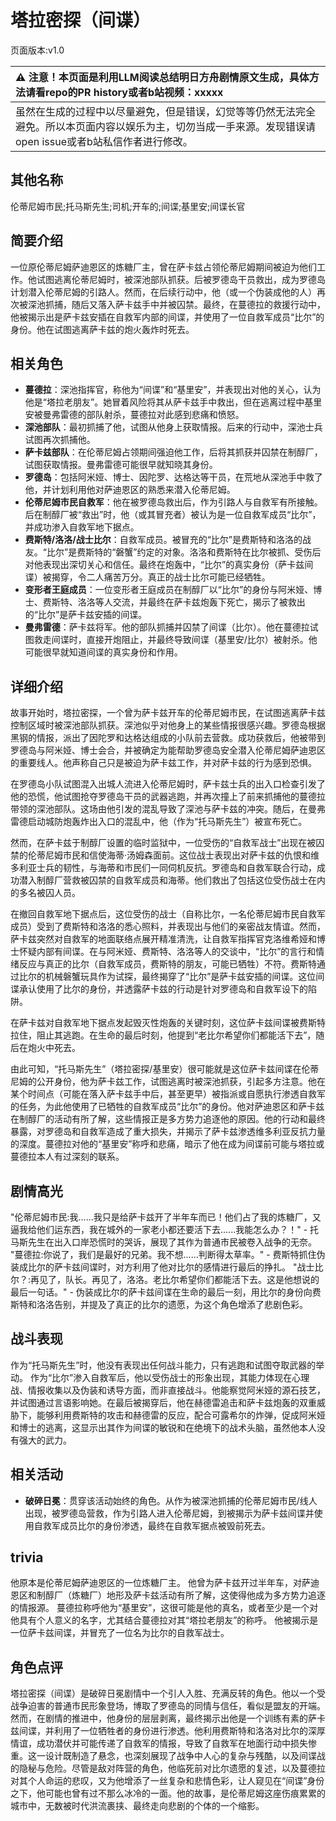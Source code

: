 # 塔拉密探（间谍）
页面版本:v1.0
 

| :warning: 注意！本页面是利用LLM阅读总结明日方舟剧情原文生成，具体方法请看repo的PR history或者b站视频：xxxxx           |
|:----------------------------|
| 虽然在生成的过程中以尽量避免，但是错误，幻觉等等仍然无法完全避免。所以本页面内容以娱乐为主，切勿当成一手来源。发现错误请open issue或者b站私信作者进行修改。|



## 其他名称
伦蒂尼姆市民;托马斯先生;司机;开车的;间谍;基里安;间谍长官
## 简要介绍
一位原伦蒂尼姆萨迪恩区的炼糖厂主，曾在萨卡兹占领伦蒂尼姆期间被迫为他们工作。他试图逃离伦蒂尼姆时，被深池部队抓获。后被罗德岛干员救出，成为罗德岛计划潜入伦蒂尼姆的引路人。然而，在后续行动中，他（或一个伪装成他的人）再次被深池抓捕，随后又落入萨卡兹手中并被囚禁。最终，在蔓德拉的救援行动中，他被揭示出是萨卡兹安插在自救军内部的间谍，并使用了一位自救军成员“比尔”的身份。他在试图逃离萨卡兹的炮火轰炸时死去。
## 相关角色
-   **蔓德拉**：深池指挥官，称他为“间谍”和“基里安”，并表现出对他的关心，认为他是“塔拉老朋友”。她冒着风险将其从萨卡兹手中救出，但在逃离过程中基里安被曼弗雷德的部队射杀，蔓德拉对此感到悲痛和愤怒。
-   **深池部队**：最初抓捕了他，试图从他身上获取情报。后来的行动中，深池士兵试图再次抓捕他。
-   **萨卡兹部队**：在伦蒂尼姆占领期间强迫他工作，后将其抓获并囚禁在制醇厂，试图获取情报。曼弗雷德可能很早就知晓其身份。
-   **罗德岛**：包括阿米娅、博士、因陀罗、达格达等干员，在荒地从深池手中救了他，并计划利用他对萨迪恩区的熟悉来潜入伦蒂尼姆。
-   **伦蒂尼姆市民自救军**：他在被罗德岛救出后，作为引路人与自救军有所接触。后在制醇厂被“救出”时，他（或其冒充者）被认为是一位自救军成员“比尔”，并成功渗入自救军地下据点。
-   **费斯特/洛洛/战士比尔**：自救军成员。被冒充的“比尔”是费斯特和洛洛的战友。“比尔”是费斯特的“磐蟹”约定的对象。洛洛和费斯特在比尔被抓、受伤后对他表现出深切关心和信任。最终在炮轰中，“比尔”的真实身份（萨卡兹间谍）被揭穿，令二人痛苦万分。真正的战士比尔可能已经牺牲。
-   **变形者王庭成员**：一位变形者王庭成员在制醇厂以“比尔”的身份与阿米娅、博士、费斯特、洛洛等人交流，并最终在萨卡兹炮轰下死亡，揭示了被救出的“比尔”是萨卡兹安插的间谍。
-   **曼弗雷德**：萨卡兹将军。他的部队抓捕并囚禁了间谍（比尔）。他在蔓德拉试图救走间谍时，直接开炮阻止，并最终导致间谍（基里安/比尔）被射杀。他可能很早就知道间谍的真实身份和作用。
## 详细介绍
故事开始时，塔拉密探，一个曾为萨卡兹开车的伦蒂尼姆市民，在试图逃离萨卡兹控制区域时被深池部队抓获。深池似乎对他身上的某些情报很感兴趣。罗德岛根据黑钢的情报，派出了因陀罗和达格达组成的小队前去营救。成功获救后，他被带到罗德岛与阿米娅、博士会合，并被确定为能帮助罗德岛安全潜入伦蒂尼姆萨迪恩区的重要线人。他声称自己只是被迫为萨卡兹工作，并对萨卡兹的行为感到恐惧。

在罗德岛小队试图混入出城人流进入伦蒂尼姆时，萨卡兹士兵的出入口检查引发了他的恐慌，他试图抢夺罗德岛干员的武器逃跑，并再次撞上了前来抓捕他的蔓德拉带领的深池部队。这场由他引发的混乱导致了深池与萨卡兹的冲突。随后，在曼弗雷德启动城防炮轰炸出入口的混乱中，他（作为“托马斯先生”）被宣布死亡。

然而，在萨卡兹于制醇厂设置的临时监狱中，一位受伤的“自救军战士”出现在被囚禁的伦蒂尼姆市民和信使海蒂·汤姆森面前。这位战士表现出对萨卡兹的仇恨和维多利亚士兵的韧性，与海蒂和市民们一同伺机反抗。罗德岛和自救军联合行动，成功潜入制醇厂营救被囚禁的自救军成员和海蒂。他们救出了包括这位受伤战士在内的多名被囚人员。

在撤回自救军地下据点后，这位受伤的战士（自称比尔，一名伦蒂尼姆市民自救军成员）受到了费斯特和洛洛的悉心照料，并表现出与他们的亲密战友情谊。然而，萨卡兹突然对自救军的地面联络点展开精准清洗，让自救军指挥官克洛维希娅和博士怀疑内部有间谍。在与阿米娅、费斯特、洛洛等人的交谈中，“比尔”的言行和情绪反应与真正的比尔（自救军成员，费斯特的朋友，可能已牺牲）不符。费斯特通过比尔的机械磐蟹玩具作为试探，最终揭穿了“比尔”是萨卡兹安插的间谍。这位间谍承认使用了比尔的身份，并透露萨卡兹的行动是针对罗德岛和自救军设下的陷阱。

在萨卡兹对自救军地下据点发起毁灭性炮轰的关键时刻，这位萨卡兹间谍被费斯特拉住，阻止其逃跑。在生命的最后时刻，他提到“老比尔希望你们都能活下去”，随后在炮火中死去。

由此可知，“托马斯先生”（塔拉密探/基里安）很可能就是这位萨卡兹间谍在伦蒂尼姆的公开身份，他为萨卡兹工作，试图逃离时被深池抓获，引起多方注意。他在某个时间点（可能在落入萨卡兹手中后，甚至更早）被指派或自愿执行渗透自救军的任务，为此他使用了已牺牲的自救军成员“比尔”的身份。他对萨迪恩区和萨卡兹在制醇厂的活动有所了解，这些情报正是多方势力追逐他的原因。他的行动和最终暴露，对罗德岛和自救军造成了重大损失，并揭示了萨卡兹渗透维多利亚反抗力量的深度。蔓德拉对他的“基里安”称呼和悲痛，暗示了他在成为间谍前可能与塔拉或蔓德拉本人有过深刻的联系。
## 剧情高光
"伦蒂尼姆市民:我......我只是给萨卡兹开了半年车而已！他们占了我的炼糖厂，又逼我给他们运东西，我在城外的一家老小都还要活下去......我能怎么办？！" - 托马斯先生在出入口岸恐慌时的哭诉，展现了其作为普通市民被卷入战争的无奈。
"蔓德拉:你说了，我们是最好的兄弟。我不想......判断得太草率。" - 费斯特抓住伪装成比尔的萨卡兹间谍时，对方利用了他对比尔的感情进行最后的挣扎。
"战士比尔？:再见了，队长。再见了，洛洛。老比尔希望你们都能活下去。这是他想说的最后一句话。" - 伪装成比尔的萨卡兹间谍在生命的最后一刻，用比尔的身份向费斯特和洛洛告别，并提及了真正的比尔的遗愿，为这个角色增添了悲剧色彩。
## 战斗表现
作为“托马斯先生”时，他没有表现出任何战斗能力，只有逃跑和试图夺取武器的举动。
作为“比尔”渗入自救军后，他以受伤战士的形象出现，其能力体现在心理战、情报收集以及伪装和诱导方面，而非直接战斗。他能察觉阿米娅的源石技艺，并试图通过言语影响她。在最后被揭穿后，他在赫德雷追击和萨卡兹炮轰的双重威胁下，能够利用费斯特的攻击和赫德雷的反应，配合可露希尔的炸弹，促成阿米娅和博士的逃离，这显示出其作为间谍的敏锐和在绝境下的战术头脑，虽然他本人没有强大的武力。
## 相关活动
-   **破碎日冕**：贯穿该活动始终的角色。从作为被深池抓捕的伦蒂尼姆市民/线人出现，被罗德岛营救，作为引路人进入伦蒂尼姆，到被揭示为萨卡兹间谍并使用自救军成员比尔的身份渗透，最终在自救军据点被毁前死去。
## trivia
他原本是伦蒂尼姆萨迪恩区的一位炼糖厂主。
他曾为萨卡兹开过半年车，对萨迪恩区和制醇厂（炼糖厂）地形及萨卡兹活动有所了解，这使得他成为多方势力追逐的情报源。
蔓德拉称呼他为“基里安”，这很可能是他的真名，或者至少是一个对他具有个人意义的名字，尤其结合蔓德拉对其“塔拉老朋友”的称呼。
他被揭示是一位萨卡兹间谍，并冒充了一位名为比尔的自救军战士。
## 角色点评
塔拉密探（间谍）是破碎日冕剧情中一个引人入胜、充满反转的角色。他以一个受战争迫害的普通市民形象登场，博取了罗德岛的同情与信任，看似是盟友的开端。然而，在剧情的推进中，他身份的层层剥离，最终揭示出他是一个训练有素的萨卡兹间谍，并利用了一位牺牲者的身份进行渗透。他利用费斯特和洛洛对比尔的深厚情谊，成功潜伏并可能传递了自救军的情报，导致了自救军在地面行动中损失惨重。这一设计既制造了悬念，也深刻展现了战争中人心的复杂与残酷，以及间谍战的隐秘与危险。尽管是敌对阵营的角色，他临死前对比尔遗愿的复述，以及蔓德拉对其个人命运的悲叹，又为他增添了一丝复杂和悲情色彩，让人窥见在“间谍”身份之下，他可能也曾有过不那么冰冷的一面。他的故事，是伦蒂尼姆这座伤痕累累的城市中，无数被时代洪流裹挟、最终走向悲剧的个体的一个缩影。